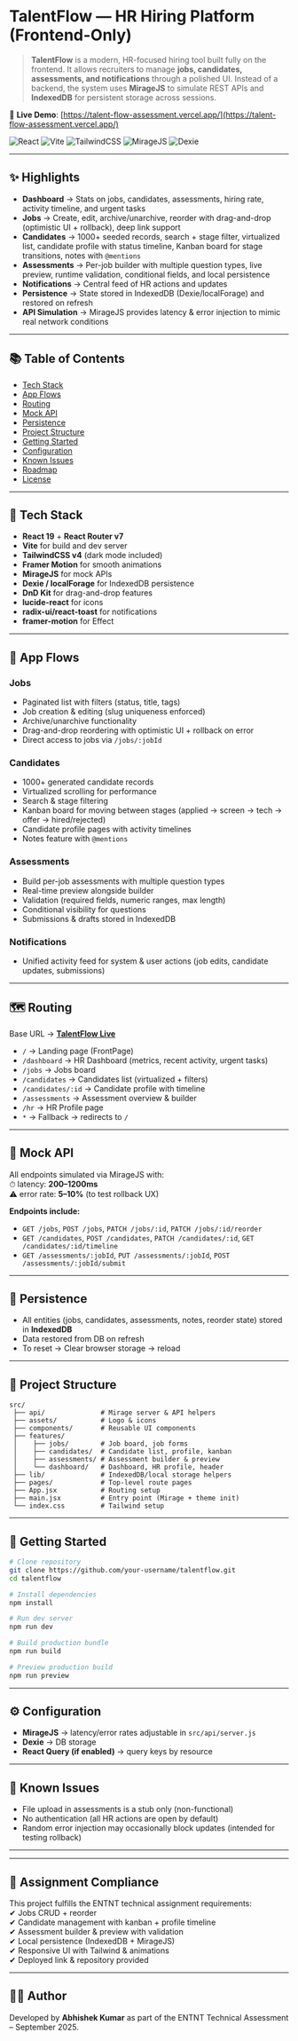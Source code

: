 # TalentFlow — HR Hiring Platform (Frontend-Only)

> **TalentFlow** is a modern, HR-focused hiring tool built fully on the frontend. It allows recruiters to manage **jobs, candidates, assessments, and notifications** through a polished UI. Instead of a backend, the system uses **MirageJS** to simulate REST APIs and **IndexedDB** for persistent storage across sessions.

🔗 **Live Demo**: [https://talent-flow-assessment.vercel.app/](https://talent-flow-assessment.vercel.app/)

![React](https://img.shields.io/badge/React-19-61DAFB?logo=react)
![Vite](https://img.shields.io/badge/Vite-7-646CFF?logo=vite)
![TailwindCSS](https://img.shields.io/badge/TailwindCSS-4-38BDF8?logo=tailwindcss)
![MirageJS](https://img.shields.io/badge/MirageJS-Mock_API-orange)
![Dexie](https://img.shields.io/badge/IndexedDB-Dexie%2FlocalForage-blue)

---

## ✨ Highlights

- **Dashboard** → Stats on jobs, candidates, assessments, hiring rate, activity timeline, and urgent tasks  
- **Jobs** → Create, edit, archive/unarchive, reorder with drag-and-drop (optimistic UI + rollback), deep link support  
- **Candidates** → 1000+ seeded records, search + stage filter, virtualized list, candidate profile with status timeline, Kanban board for stage transitions, notes with `@mentions`  
- **Assessments** → Per-job builder with multiple question types, live preview, runtime validation, conditional fields, and local persistence  
- **Notifications** → Central feed of HR actions and updates  
- **Persistence** → State stored in IndexedDB (Dexie/localForage) and restored on refresh  
- **API Simulation** → MirageJS provides latency & error injection to mimic real network conditions  

---

## 📚 Table of Contents

- [Tech Stack](#-tech-stack)
- [App Flows](#-app-flows)
- [Routing](#-routing)
- [Mock API](#-mock-api)
- [Persistence](#-persistence)
- [Project Structure](#-project-structure)
- [Getting Started](#-getting-started)
- [Configuration](#-configuration)
- [Known Issues](#-known-issues)
- [Roadmap](#-roadmap)
- [License](#-license)

---

## 🧰 Tech Stack

- **React 19** + **React Router v7**
- **Vite** for build and dev server
- **TailwindCSS v4** (dark mode included)
- **Framer Motion** for smooth animations
- **MirageJS** for mock APIs
- **Dexie / localForage** for IndexedDB persistence
- **DnD Kit** for drag-and-drop features
- **lucide-react** for icons
- **radix-ui/react-toast** for notifications
- **framer-motion** for Effect

---

## 🔄 App Flows

### Jobs
- Paginated list with filters (status, title, tags)
- Job creation & editing (slug uniqueness enforced)
- Archive/unarchive functionality
- Drag-and-drop reordering with optimistic UI + rollback on error
- Direct access to jobs via `/jobs/:jobId`

### Candidates
- 1000+ generated candidate records
- Virtualized scrolling for performance
- Search & stage filtering
- Kanban board for moving between stages (applied → screen → tech → offer → hired/rejected)
- Candidate profile pages with activity timelines
- Notes feature with `@mentions`

### Assessments
- Build per-job assessments with multiple question types
- Real-time preview alongside builder
- Validation (required fields, numeric ranges, max length)
- Conditional visibility for questions
- Submissions & drafts stored in IndexedDB

### Notifications
- Unified activity feed for system & user actions (job edits, candidate updates, submissions)

---

## 🗺 Routing

Base URL → **[TalentFlow Live](https://talent-flow-assessment.vercel.app/)**

- `/` → Landing page (FrontPage)
- `/dashboard` → HR Dashboard (metrics, recent activity, urgent tasks)
- `/jobs` → Jobs board
- `/candidates` → Candidates list (virtualized + filters)
- `/candidates/:id` → Candidate profile with timeline
- `/assessments` → Assessment overview & builder
- `/hr` → HR Profile page
- `*` → Fallback → redirects to `/`

---

## 🔌 Mock API

All endpoints simulated via MirageJS with:  
⏱ latency: **200–1200ms**  
⚠️ error rate: **5–10%** (to test rollback UX)

**Endpoints include:**

- `GET /jobs`, `POST /jobs`, `PATCH /jobs/:id`, `PATCH /jobs/:id/reorder`
- `GET /candidates`, `POST /candidates`, `PATCH /candidates/:id`, `GET /candidates/:id/timeline`
- `GET /assessments/:jobId`, `PUT /assessments/:jobId`, `POST /assessments/:jobId/submit`

---

## 💾 Persistence

- All entities (jobs, candidates, assessments, notes, reorder state) stored in **IndexedDB**  
- Data restored from DB on refresh  
- To reset → Clear browser storage → reload

---

## 📂 Project Structure

```
src/
 ├── api/              # Mirage server & API helpers
 ├── assets/           # Logo & icons
 ├── components/       # Reusable UI components
 ├── features/
 │    ├── jobs/        # Job board, job forms
 │    ├── candidates/  # Candidate list, profile, kanban
 │    ├── assessments/ # Assessment builder & preview
 │    └── dashboard/   # Dashboard, HR profile, header
 ├── lib/              # IndexedDB/local storage helpers
 ├── pages/            # Top-level route pages
 ├── App.jsx           # Routing setup
 ├── main.jsx          # Entry point (Mirage + theme init)
 └── index.css         # Tailwind setup
```

---

## 🚀 Getting Started

```bash
# Clone repository
git clone https://github.com/your-username/talentflow.git
cd talentflow

# Install dependencies
npm install

# Run dev server
npm run dev

# Build production bundle
npm run build

# Preview production build
npm run preview
```

---

## ⚙ Configuration

- **MirageJS** → latency/error rates adjustable in `src/api/server.js`
- **Dexie** → DB storage
- **React Query (if enabled)** → query keys by resource

---

## 🧪 Known Issues

- File upload in assessments is a stub only (non-functional)
- No authentication (all HR actions are open by default)
- Random error injection may occasionally block updates (intended for testing rollback)

---

---

## 📑 Assignment Compliance

This project fulfills the ENTNT technical assignment requirements:  
✔ Jobs CRUD + reorder  
✔ Candidate management with kanban + profile timeline  
✔ Assessment builder & preview with validation  
✔ Local persistence (IndexedDB + MirageJS)  
✔ Responsive UI with Tailwind & animations  
✔ Deployed link & repository provided  

---
## 👨‍💻 Author

Developed by **Abhishek Kumar** as part of the ENTNT Technical Assessment – September 2025.
